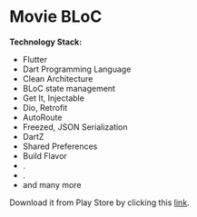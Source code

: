 # Movie BLoC

**Technology Stack:**
- Flutter
- Dart Programming Language
- Clean Architecture
- BLoC state management
- Get It, Injectable
- Dio, Retrofit
- AutoRoute
- Freezed, JSON Serialization
- DartZ
- Shared Preferences
- Build Flavor
- .
- .
- and many more

Download it from Play Store by clicking this [link](https://play.google.com/store/apps/details?id=com.dpfht.movie_bloc).
